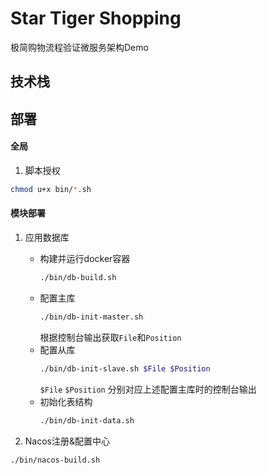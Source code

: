 # Star Tiger Shopping
极简购物流程验证微服务架构Demo

## 技术栈


## 部署

#### 全局
1. 脚本授权
```bash
chmod u+x bin/*.sh
```

#### 模块部署
1. 应用数据库
    - 构建并运行docker容器  
        ```bash
        ./bin/db-build.sh
        ```
    - 配置主库  
        ```bash
        ./bin/db-init-master.sh
        ```
        根据控制台输出获取`File`和`Position`
    - 配置从库  
        ```bash
        ./bin/db-init-slave.sh $File $Position
        ```
        `$File` `$Position` 分别对应上述配置主库时的控制台输出
    - 初始化表结构  
        ```bash
        ./bin/db-init-data.sh
        ```

2. Nacos注册&配置中心
```bash
./bin/nacos-build.sh
```